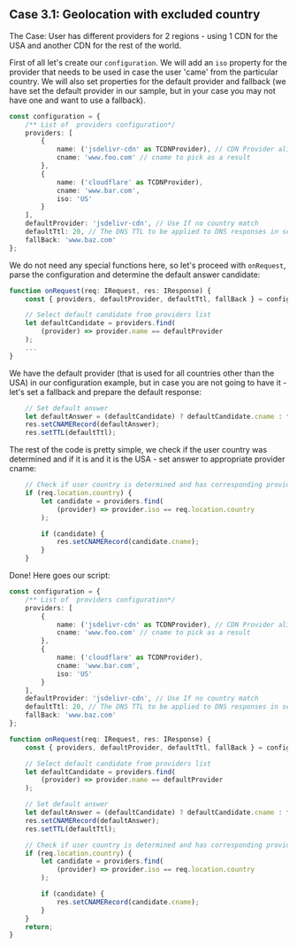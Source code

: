 ## Case 3.1: Geolocation with excluded country <a name="case3.1"></a>

The Case: User has different providers for 2 regions - using 1 CDN for the USA and another CDN for the rest of the world.

First of all let's create our `configuration`. We will add an `iso` property for the provider that needs to be used in case the user 'came' from the particular country. We will also set properties for the default provider and fallback (we have set the default provider in our sample, but in your case you may not have one and want to use a fallback).
```typescript
const configuration = {
    /** List of  providers configuration*/
    providers: [
        {
            name: ('jsdelivr-cdn' as TCDNProvider), // CDN Provider alias to work with
            cname: 'www.foo.com' // cname to pick as a result
        },
        {
            name: ('cloudflare' as TCDNProvider),
            cname: 'www.bar.com',
            iso: 'US'
        }
    ],
    defaultProvider: 'jsdelivr-cdn', // Use If no country match
    defaultTtl: 20, // The DNS TTL to be applied to DNS responses in seconds.
    fallBack: 'www.baz.com'
};
```
We do not need any special functions here, so let's proceed with `onRequest`, parse the configuration and determine the default answer candidate:
```typescript
function onRequest(req: IRequest, res: IResponse) {
    const { providers, defaultProvider, defaultTtl, fallBack } = configuration;

    // Select default candidate from providers list
    let defaultCandidate = providers.find(
        (provider) => provider.name == defaultProvider
    );
    ...
}
```
We have the default provider (that is used for all countries other than the USA) in our configuration example, but in case you are not going to have it - let's set a fallback and prepare the default response:
```typescript
    // Set default answer
    let defaultAnswer = (defaultCandidate) ? defaultCandidate.cname : fallBack;
    res.setCNAMERecord(defaultAnswer);
    res.setTTL(defaultTtl);
```
The rest of the code is pretty simple, we check if the user country was determined and if it is and it is the USA - set answer to appropriate provider cname:
```typescript
    // Check if user country is determined and has corresponding provider
    if (req.location.country) {
        let candidate = providers.find(
            (provider) => provider.iso == req.location.country 
        );

        if (candidate) {
            res.setCNAMERecord(candidate.cname);
        }
    }
```
Done! Here goes our script:
```typescript
const configuration = {
    /** List of  providers configuration*/
    providers: [
        {
            name: ('jsdelivr-cdn' as TCDNProvider), // CDN Provider alias to work with
            cname: 'www.foo.com' // cname to pick as a result
        },
        {
            name: ('cloudflare' as TCDNProvider),
            cname: 'www.bar.com',
            iso: 'US'
        }
    ],
    defaultProvider: 'jsdelivr-cdn', // Use If no country match
    defaultTtl: 20, // The DNS TTL to be applied to DNS responses in seconds.
    fallBack: 'www.baz.com'
};

function onRequest(req: IRequest, res: IResponse) {
    const { providers, defaultProvider, defaultTtl, fallBack } = configuration;

    // Select default candidate from providers list
    let defaultCandidate = providers.find(
        (provider) => provider.name == defaultProvider
    );

    // Set default answer
    let defaultAnswer = (defaultCandidate) ? defaultCandidate.cname : fallBack;
    res.setCNAMERecord(defaultAnswer);
    res.setTTL(defaultTtl);

    // Check if user country is determined and has corresponding provider
    if (req.location.country) {
        let candidate = providers.find(
            (provider) => provider.iso == req.location.country 
        );

        if (candidate) {
            res.setCNAMERecord(candidate.cname);
        }
    }
    return;
}
```